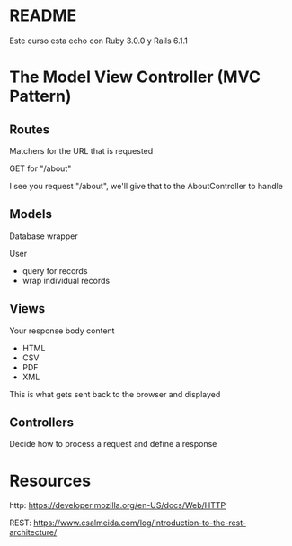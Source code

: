 # README

Este curso esta echo con Ruby 3.0.0 y Rails 6.1.1


# The Model View Controller (MVC Pattern)


## Routes
Matchers for the URL that is requested

GET for "/about"

I see you request "/about", we'll give that to the AboutController to handle

## Models
Database wrapper

User
* query for records
* wrap individual records

## Views

Your response body content

* HTML
* CSV
* PDF
* XML

This is what gets sent back to the browser and displayed

## Controllers

Decide how to process a request and define a response

# Resources

http:  https://developer.mozilla.org/en-US/docs/Web/HTTP

REST: https://www.csalmeida.com/log/introduction-to-the-rest-architecture/
